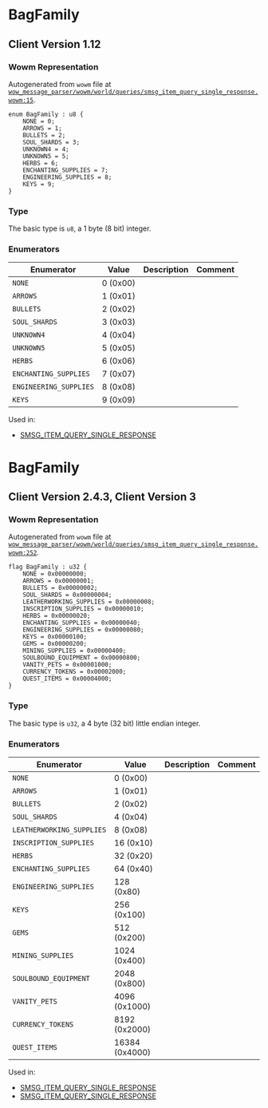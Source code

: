 # BagFamily

## Client Version 1.12

### Wowm Representation

Autogenerated from `wowm` file at [`wow_message_parser/wowm/world/queries/smsg_item_query_single_response.wowm:15`](https://github.com/gtker/wow_messages/tree/main/wow_message_parser/wowm/world/queries/smsg_item_query_single_response.wowm#L15).

```rust,ignore
enum BagFamily : u8 {
    NONE = 0;
    ARROWS = 1;
    BULLETS = 2;
    SOUL_SHARDS = 3;
    UNKNOWN4 = 4;
    UNKNOWN5 = 5;
    HERBS = 6;
    ENCHANTING_SUPPLIES = 7;
    ENGINEERING_SUPPLIES = 8;
    KEYS = 9;
}
```
### Type
The basic type is `u8`, a 1 byte (8 bit) integer.
### Enumerators
| Enumerator | Value  | Description | Comment |
| --------- | -------- | ----------- | ------- |
| `NONE` | 0 (0x00) |  |  |
| `ARROWS` | 1 (0x01) |  |  |
| `BULLETS` | 2 (0x02) |  |  |
| `SOUL_SHARDS` | 3 (0x03) |  |  |
| `UNKNOWN4` | 4 (0x04) |  |  |
| `UNKNOWN5` | 5 (0x05) |  |  |
| `HERBS` | 6 (0x06) |  |  |
| `ENCHANTING_SUPPLIES` | 7 (0x07) |  |  |
| `ENGINEERING_SUPPLIES` | 8 (0x08) |  |  |
| `KEYS` | 9 (0x09) |  |  |

Used in:
* [SMSG_ITEM_QUERY_SINGLE_RESPONSE](smsg_item_query_single_response.md)

# BagFamily

## Client Version 2.4.3, Client Version 3

### Wowm Representation

Autogenerated from `wowm` file at [`wow_message_parser/wowm/world/queries/smsg_item_query_single_response.wowm:252`](https://github.com/gtker/wow_messages/tree/main/wow_message_parser/wowm/world/queries/smsg_item_query_single_response.wowm#L252).

```rust,ignore
flag BagFamily : u32 {
    NONE = 0x00000000;
    ARROWS = 0x00000001;
    BULLETS = 0x00000002;
    SOUL_SHARDS = 0x00000004;
    LEATHERWORKING_SUPPLIES = 0x00000008;
    INSCRIPTION_SUPPLIES = 0x00000010;
    HERBS = 0x00000020;
    ENCHANTING_SUPPLIES = 0x00000040;
    ENGINEERING_SUPPLIES = 0x00000080;
    KEYS = 0x00000100;
    GEMS = 0x00000200;
    MINING_SUPPLIES = 0x00000400;
    SOULBOUND_EQUIPMENT = 0x00000800;
    VANITY_PETS = 0x00001000;
    CURRENCY_TOKENS = 0x00002000;
    QUEST_ITEMS = 0x00004000;
}
```
### Type
The basic type is `u32`, a 4 byte (32 bit) little endian integer.
### Enumerators
| Enumerator | Value  | Description | Comment |
| --------- | -------- | ----------- | ------- |
| `NONE` | 0 (0x00) |  |  |
| `ARROWS` | 1 (0x01) |  |  |
| `BULLETS` | 2 (0x02) |  |  |
| `SOUL_SHARDS` | 4 (0x04) |  |  |
| `LEATHERWORKING_SUPPLIES` | 8 (0x08) |  |  |
| `INSCRIPTION_SUPPLIES` | 16 (0x10) |  |  |
| `HERBS` | 32 (0x20) |  |  |
| `ENCHANTING_SUPPLIES` | 64 (0x40) |  |  |
| `ENGINEERING_SUPPLIES` | 128 (0x80) |  |  |
| `KEYS` | 256 (0x100) |  |  |
| `GEMS` | 512 (0x200) |  |  |
| `MINING_SUPPLIES` | 1024 (0x400) |  |  |
| `SOULBOUND_EQUIPMENT` | 2048 (0x800) |  |  |
| `VANITY_PETS` | 4096 (0x1000) |  |  |
| `CURRENCY_TOKENS` | 8192 (0x2000) |  |  |
| `QUEST_ITEMS` | 16384 (0x4000) |  |  |

Used in:
* [SMSG_ITEM_QUERY_SINGLE_RESPONSE](smsg_item_query_single_response.md)
* [SMSG_ITEM_QUERY_SINGLE_RESPONSE](smsg_item_query_single_response.md)
